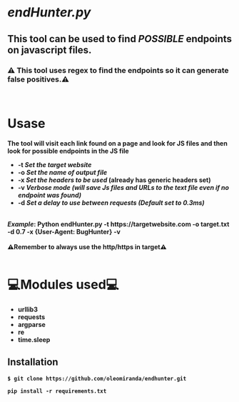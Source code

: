 <h1><i>endHunter.py</i></h1>
<h2>This tool can be used to find <i>POSSIBLE</i> endpoints on javascript files.</h3>
<h3>⚠️ This tool uses regex to find the endpoints so it can generate false positives.⚠️</h3>
<br>
<h1>Usase</h1>

<b>The tool will visit each link found on a page and look for JS files and then look for possible endpoints in the JS file<b>

+ -t <i><b>Set the target website</i>
+ -o <i><b>Set the name of output file</i> 
+ -x <i><b>Set the headers to be used</i> (already has generic headers set)
+ -v <i><b>Verbose mode (will save Js files and URLs to the text file even if no endpoint was found)</i>
+ -d <i><b>Set a delay to use between requests (Default set to 0.3ms) </i>
<br>
<b><i>Example</i>: Python endHunter.py -t https://targetwebsite.com -o target.txt -d 0.7 -x {User-Agent: BugHunter} -v </br><br>
⚠️Remember to always use the http/https in target⚠️
</b>
<br>
<br>
<h1>💻Modules used💻</h1>

+ urllib3
+ requests 
+ argparse 
+ re 
+ time.sleep
## Installation
```
$ git clone https://github.com/oleomiranda/endhunter.git
```

```
pip install -r requirements.txt
```
